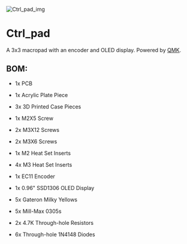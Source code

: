 ![Ctrl_pad_img](https://github.com/user-attachments/assets/bd5f5bd5-9360-4550-bbef-66983b6ec37e)
# Ctrl_pad
A 3x3 macropad with an encoder and OLED display. Powered by [QMK](https://github.com/qmk/qmk_firmware).

## BOM:
- 1x PCB
- 1x Acrylic Plate Piece
- 3x 3D Printed Case Pieces

- 1x M2X5 Screw
- 2x M3X12 Screws
- 2x M3X6 Screws
- 1x M2 Heat Set Inserts
- 4x M3 Heat Set Inserts

- 1x EC11 Encoder
- 1x 0.96" SSD1306 OLED Display
- 5x Gateron Milky Yellows
- 5x Mill-Max 0305s
- 2x 4.7K Through-hole Resistors
- 6x Through-hole 1N4148 Diodes

